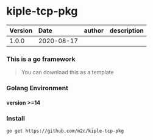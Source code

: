 # kiple-tcp-pkg

|Version|Date|author|description|
|:----    |:---|:----- |-----   |
|1.0.0 |2020-08-17  | |   |


### This is a go framework
> You can download this as a template

###  Golang Environment
#### version  >=14


### Install
```cassandraql
go get https://github.com/m2c/kiple-tcp-pkg
```
